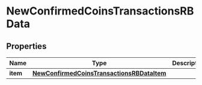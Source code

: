 

# NewConfirmedCoinsTransactionsRBData


## Properties

| Name | Type | Description | Notes |
|------------ | ------------- | ------------- | -------------|
|**item** | [**NewConfirmedCoinsTransactionsRBDataItem**](NewConfirmedCoinsTransactionsRBDataItem.md) |  |  |




